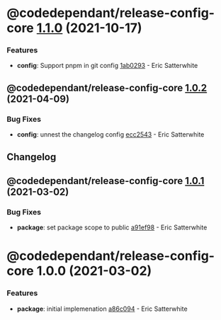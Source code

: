 # @codedependant/release-config-core [1.1.0](https://github.com/esatterwhite/semantic-release-tools/compare/@codedependant/release-config-core@1.0.2...@codedependant/release-config-core@1.1.0) (2021-10-17)


### Features

* **config**: Support pnpm in git config [1ab0293](https://github.com/esatterwhite/semantic-release-tools/commit/1ab029306b8ac4d804e6260faf1e92ef83d1aef5) - Eric Satterwhite

## @codedependant/release-config-core [1.0.2](https://github.com/esatterwhite/semantic-release-tools/compare/@codedependant/release-config-core@1.0.1...@codedependant/release-config-core@1.0.2) (2021-04-09)


### Bug Fixes

* **config**: unnest the changelog config [ecc2543](https://github.com/esatterwhite/semantic-release-tools/commit/ecc2543136aa0325f4fa4604cf125f8ac05f35d0) - Eric Satterwhite

## Changelog

## @codedependant/release-config-core [1.0.1](https://github.com/esatterwhite/semantic-release-tools/compare/@codedependant/release-config-core@1.0.0...@codedependant/release-config-core@1.0.1) (2021-03-02)


### Bug Fixes

* **package**: set package scope to public [a91ef98](https://github.com/esatterwhite/semantic-release-tools/commit/a91ef9873d2f08e1c53f97a243f29d34628e83c7) - Eric Satterwhite

# @codedependant/release-config-core 1.0.0 (2021-03-02)


### Features

* **package**: initial implemenation [a86c094](https://github.com/esatterwhite/semantic-release-tools/commit/a86c0942d78750864a902c7d73cfb30026d55dd2) - Eric Satterwhite
